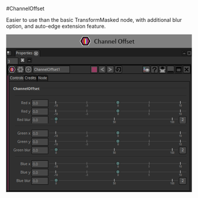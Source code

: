 #ChannelOffset

Easier to use than the basic TransformMasked node, with additional blur option, and auto-edge extension feature.


![Screenshot](ChannelOffset_snap.png)